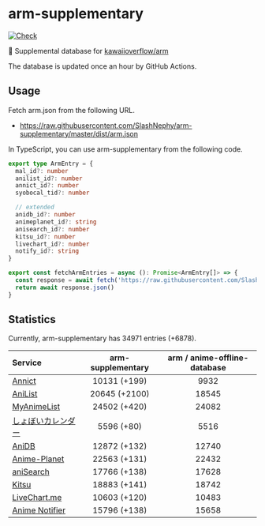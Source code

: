 # arm-supplementary

[![Check](https://github.com/SlashNephy/arm-supplementary/actions/workflows/check-node.yml/badge.svg)](https://github.com/SlashNephy/arm-supplementary/actions/workflows/check-node.yml)

💊 Supplemental database for [kawaiioverflow/arm](https://github.com/kawaiioverflow/arm)

The database is updated once an hour by GitHub Actions.

## Usage

Fetch arm.json from the following URL.

- https://raw.githubusercontent.com/SlashNephy/arm-supplementary/master/dist/arm.json

In TypeScript, you can use arm-supplementary from the following code.

```TypeScript
export type ArmEntry = {
  mal_id?: number
  anilist_id?: number
  annict_id?: number
  syobocal_tid?: number

  // extended
  anidb_id?: number
  animeplanet_id?: string
  anisearch_id?: number
  kitsu_id?: number
  livechart_id?: number
  notify_id?: string
}

export const fetchArmEntries = async (): Promise<ArmEntry[]> => {
  const response = await fetch('https://raw.githubusercontent.com/SlashNephy/arm-supplementary/master/dist/arm.json')
  return await response.json()
}
```

## Statistics

Currently, arm-supplementary has 34971 entries (+6878).

| Service                                     | arm-supplementary | arm / anime-offline-database |
| :------------------------------------------ | :---------------: | :--------------------------: |
| [Annict](https://annict.com)                |   10131 (+199)    |             9932             |
| [AniList](https://anilist.co)               |   20645 (+2100)   |            18545             |
| [MyAnimeList](https://myanimelist.net)      |   24502 (+420)    |            24082             |
| [しょぼいカレンダー](https://cal.syoboi.jp) |    5596 (+80)     |             5516             |
| [AniDB](https://anidb.net)                  |   12872 (+132)    |            12740             |
| [Anime-Planet](https://anime-planet.com)    |   22563 (+131)    |            22432             |
| [aniSearch](https://anisearch.com)          |   17766 (+138)    |            17628             |
| [Kitsu](https://kitsu.io)                   |   18883 (+141)    |            18742             |
| [LiveChart.me](https://livechart.me)        |   10603 (+120)    |            10483             |
| [Anime Notifier](https://notify.moe)        |   15796 (+138)    |            15658             |
